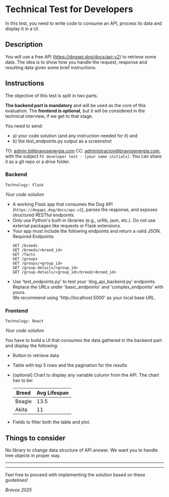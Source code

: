 # Technical Test for Developers
In this test, you need to write code to consume an API, process its data and display it in a UI.

## Description
You will use a free API (https://dogapi.dog/docs/api-v2) to retrieve some data. The idea is to show how you handle the request, response and resulting data given some brief instructions.

## Instructions
The objective of this test is split in two parts.

**The backend part is mandatory** and will be used as the core of this evaluation. The **frontend is optional**, but it will be considered in the technical interview, if we get to that stage.

You need to send:

* a) your code solution (and any instruction needed for it)
  and
* b) the test_endpoints.py output as a screenshot

TO: admin.ti@bravosenergia.com CC: administracion@bravosenergia.com,  with the subject `FS developer test - [your name initials]`. You can share it as a git repo or a drive folder.

### Backend
    Technology: Flask

*Your code solution*
* A working Flask app that consumes the Dog API (`https://dogapi.dog/docs/api-v2`), parses the response, and exposes structured RESTful endpoints.
* Only use Python's built-in libraries (e.g., urllib, json, etc.). Do not use external packages like requests or Flask extensions.
* Your app must include the following endpoints and return a valid JSON.
  Required Endpoints:
  ```
  GET /breeds
  GET /breeds/<breed_id>
  GET /facts
  GET /groups
  GET /groups/<group_id>
  GET /group-details/<group_id>
  GET /group-details/<group_id>/breed/<breed_id>
  ```
* Use 'test_endpoints.py' to test your 'dog_api_backend.py' endpoints.<br>
  Replace the URLs under 'basic_endpoints' and 'complex_endpoints' with yours.<br>
  We recommend using 'http://localhost:5000' as your local base URL.


### Frontend
    Technology: React

*Your code solution*

You have to build a UI that consumes the data gathered in the backend part and display the following:
* Button to retrieve data
* Table with top 5 rows and the pagination for the results
* [optional] Chart to display any variable column from the API. The chart has to be:
  
  | Breed | Avg Lifespan |
  | --- | --- |
  | Beagle | 13.5 |
  | Akita | 11 |
  
* Fields to filter both the table and plot.

## Things to consider
No library to change data structure of API answer. We want you to handle tree objects in proper way.

-------------------
-------------------
Feel free to proceed with implementing the solution based on these guidelines!

*Bravos 2025*
